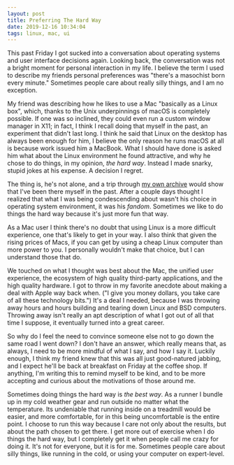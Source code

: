 ```yaml
---
layout: post
title: Preferring The Hard Way
date: 2019-12-16 10:34:04
tags: linux, mac, ui
---
```


This past Friday I got sucked into a conversation about operating systems and user interface decisions again. Looking back, the conversation was not a bright moment for personal interaction in my life. I believe the term I used to describe my friends personal preferences was "there's a masochist born every minute." Sometimes people care about really silly things, and I am no exception. 

My friend was describing how he likes to use a Mac "basically as a Linux box", which, thanks to the Unix underpinnings of macOS is completely possible. If one was so inclined, they could even run a custom window manager in X11; in fact, I think I recall doing that myself in the past, an experiment that didn't last long. I think he said that Linux on the desktop has always been enough for him, I believe the only reason he runs macOS at all is because work issued him a MacBook. What I should have done is asked him what about the Linux environment he found attractive, and why he chose to do things, in my opinion, *the hard way*. Instead I made snarky, stupid jokes at his expense. A decision I regret. 

The thing is, he's not alone, and a trip through [my own archive](https://jonathanbuys.com/tag/linux/) would show that I've been there myself in the past. After a couple days thought I realized that what I was being condescending about wasn't his choice in operating system environment, it was his *fandom*. Sometimes we like to do things the hard way because it's just more fun that way. 

As a Mac user I think there's no doubt that using Linux is a more difficult experience, one that's likely to get in your way. I also think that given the rising prices of Macs, if you can get by using a cheap Linux computer than more power to you. I personally wouldn't make that choice, but I can understand those that do. 

We touched on what I thought was best about the Mac, the unified user experience, the ecosystem of high quality third-party applications, and the high quality hardware. I got to throw in my favorite anecdote about making a deal with Apple way back when. ("I give you money dollars, you take care of all these technology bits.") It's a deal I needed, because I was throwing away hours and hours building and tearing down Linux and BSD computers. Throwing away isn't really an apt description of what I got out of all that time I suppose, it eventually turned into a great career. 

So why do I feel the need to convince someone else not to go down the same road I went down? I don't have an answer, which really means that, as always, I need to be more mindful of what I say, and how I say it. Luckily enough, I think my friend knew that this was all just good-natured jabbing, and I expect he'll be back at breakfast on Friday at the coffee shop. If anything, I'm writing this to remind myself to be kind, and to be more accepting and curious about the motivations of those around me. 

Sometimes doing things the hard way is *the best way*. As a runner I bundle up in my cold weather gear and run outside no matter what the temperature. Its undeniable that running inside on a treadmill would be easier, and more comfortable, for in this being uncomfortable is the entire point. I choose to run this way because I care not only about the results, but about the path chosen to get there. I get more out of exercise when I do things the hard way, but I completely get it when people call me crazy for doing it. It's not for everyone, but it is for me.  Sometimes people care about silly things, like running in the cold, or using your computer on expert-level. 

